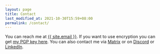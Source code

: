 ```yaml
---
layout: page
title: Contact
last_modified_at: 2021-10-30T15:59+08:00
permalink: /contact/
---
```


You can reach me at <a href="mailto:{{ site.email }}">{{ site.email }}</a>.
If you want to use encryption you can get [my PGP key
here](/pgp-key-meribold-7066ac79c4592c12.txt).
You can also contact me via [Matrix](https://matrix.to/#/@meribold:matrix.org) or on
[Discord](https://discord.com/users/904274266462249000) or
[LinkedIn](https://www.linkedin.com/in/meribold/).
